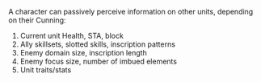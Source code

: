 A character can passively perceive information on other units, depending on their Cunning:
1) Current unit Health, STA, block
2) Ally skillsets, slotted skills, inscription patterns
3) Enemy domain size, inscription length
4) Enemy focus size, number of imbued elements
5) Unit traits/stats
